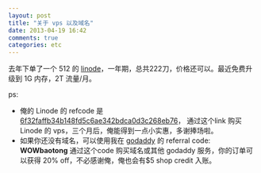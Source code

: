 ```yaml
---
layout: post
title: "关于 vps 以及域名"
date: 2013-04-19 16:42
comments: true
categories: etc
---
```

去年下单了一个 512 的 [linode](http://www.linode.com)，一年期，总共222刀，价格还可以。最近免费升级到 1G 内存，2T 流量/月。

ps:

* 俺的 Linode 的 refcode 是 [6f32faffb34b148fd5c6ae342bdca0d3c268eb76](http://www.linode.com/?r=6f32faffb34b148fd5c6ae342bdca0d3c268eb76)， 通过这个link 购买 Linode 的 vps，三个月后，俺能得到一点小实惠，多谢捧场啦。
* 如果你还没有域名，可以使用我在 [godaddy](http://www.godaddy.com/) 的 referral code: **WOWbaotong**  通过这个code 购买域名或其他 godaddy 服务，你的订单可以获得 20% off，不必感谢俺，俺也会有$5 shop credit 入账。
